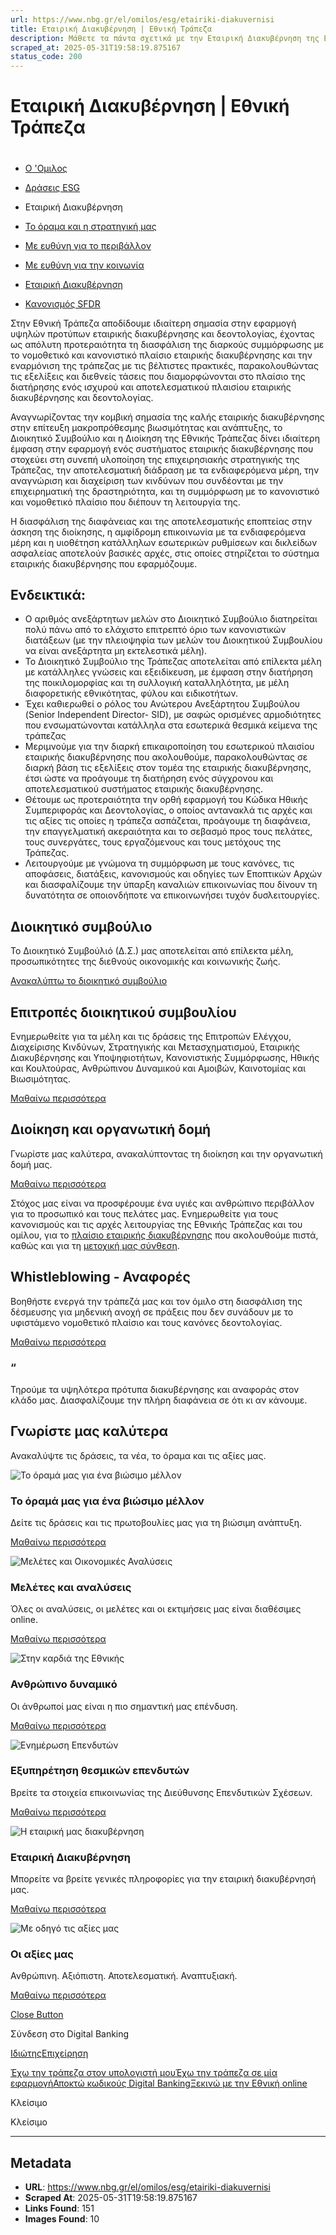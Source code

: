 ```yaml
---
url: https://www.nbg.gr/el/omilos/esg/etairiki-diakuvernisi
title: Εταιρική Διακυβέρνηση | Εθνική Τράπεζα
description: Μάθετε τα πάντα σχετικά με την Εταιρική Διακυβέρνηση της Εθνικής Τράπεζας. Μπείτε στο site για περισσότερες πληροφορίες!
scraped_at: 2025-05-31T19:58:19.875167
status_code: 200
---
```


# Εταιρική Διακυβέρνηση | Εθνική Τράπεζα

# 

  * [Ο 'Ομιλος](/el/omilos)
  * [Δράσεις ESG](/el/omilos/esg)
  * Εταιρική Διακυβέρνηση 

  * [Το όραμα και η στρατηγική μας](/el/omilos/esg/orama-stratigiki)
  * [Με ευθύνη για το περιβάλλον](/el/omilos/esg/perivallon)
  * [Με ευθύνη για την κοινωνία](/el/omilos/esg/koinwniki-euthini)
  * [Εταιρική Διακυβέρνηση](/el/omilos/esg/etairiki-diakuvernisi)
  * [Κανονισμός SFDR](/el/omilos/esg/sustainable-finance-disclosure-regulation-sfdr)

Στην Εθνική Τράπεζα αποδίδουμε ιδιαίτερη σημασία στην εφαρμογή υψηλών προτύπων εταιρικής διακυβέρνησης και δεοντολογίας, έχοντας ως απόλυτη προτεραιότητα τη διασφάλιση της διαρκούς συμμόρφωσης με το νομοθετικό και κανονιστικό πλαίσιο εταιρικής διακυβέρνησης και την εναρμόνιση της τράπεζας με τις βέλτιστες πρακτικές, παρακολουθώντας τις εξελίξεις και διεθνείς τάσεις που διαμορφώνονται στο πλαίσιο της διατήρησης ενός ισχυρού και αποτελεσματικού πλαισίου εταιρικής διακυβέρνησης και δεοντολογίας.

Αναγνωρίζοντας την κομβική σημασία της καλής εταιρικής διακυβέρνησης στην επίτευξη μακροπρόθεσμης βιωσιμότητας και ανάπτυξης, το Διοικητικό Συμβούλιο και η Διοίκηση της Εθνικής Τράπεζας δίνει ιδιαίτερη έμφαση στην εφαρμογή ενός συστήματος εταιρικής διακυβέρνησης που στοχεύει στη συνεπή υλοποίηση της επιχειρησιακής στρατηγικής της Τράπεζας, την αποτελεσματική διάδραση με τα ενδιαφερόμενα μέρη, την αναγνώριση και διαχείριση των κινδύνων που συνδέονται με την επιχειρηματική της δραστηριότητα, και τη συμμόρφωση με το κανονιστικό και νομοθετικό πλαίσιο που διέπουν τη λειτουργία της.

Η διασφάλιση της διαφάνειας και της αποτελεσματικής εποπτείας στην άσκηση της διοίκησης, η αμφίδρομη επικοινωνία με τα ενδιαφερόμενα μέρη και η υιοθέτηση κατάλληλων εσωτερικών ρυθμίσεων και δικλείδων ασφαλείας αποτελούν βασικές αρχές, στις οποίες στηρίζεται το σύστημα εταιρικής διακυβέρνησης που εφαρμόζουμε.

## Ενδεικτικά:

  * Ο αριθμός ανεξάρτητων μελών στο Διοικητικό Συμβούλιο διατηρείται πολύ πάνω από το ελάχιστο επιτρεπτό όριο των κανονιστικών διατάξεων (με την πλειοψηφία των μελών του Διοικητικού Συμβουλίου να είναι ανεξάρτητα μη εκτελεστικά μέλη).
  * Το Διοικητικό Συμβούλιο της Τράπεζας αποτελείται από επίλεκτα μέλη με κατάλληλες γνώσεις και εξειδίκευση, με έμφαση στην διατήρηση της ποικιλομορφίας και τη συλλογική καταλληλότητα, με μέλη διαφορετικής εθνικότητας, φύλου και ειδικοτήτων. 
  * Έχει καθιερωθεί ο ρόλος του Ανώτερου Ανεξάρτητου Συμβούλου (Senior Independent Director- SID), με σαφώς ορισμένες αρμοδιότητες που ενσωματώνονται κατάλληλα στα εσωτερικά θεσμικά κείμενα της τράπεζας
  * Μεριμνούμε για την διαρκή επικαιροποίηση του εσωτερικού πλαισίου εταιρικής διακυβέρνησης που ακολουθούμε, παρακολουθώντας σε διαρκή βάση τις εξελίξεις στον τομέα της εταιρικής διακυβέρνησης, έτσι ώστε να προάγουμε τη διατήρηση ενός σύγχρονου και αποτελεσματικού συστήματος εταιρικής διακυβέρνησης.
  * Θέτουμε ως προτεραιότητα την ορθή εφαρμογή του Κώδικα Ηθικής Συμπεριφοράς και Δεοντολογίας, ο οποίος αντανακλά τις αρχές και τις αξίες τις οποίες η τράπεζα ασπάζεται, προάγουμε τη διαφάνεια, την επαγγελματική ακεραιότητα και το σεβασμό προς τους πελάτες, τους συνεργάτες, τους εργαζόμενους και τους μετόχους της Τράπεζας. 
  * Λειτουργούμε με γνώμονα τη συμμόρφωση με τους κανόνες, τις αποφάσεις, διατάξεις, κανονισμούς και οδηγίες των Εποπτικών Αρχών και διασφαλίζουμε την ύπαρξη καναλιών επικοινωνίας που δίνουν τη δυνατότητα σε οποιονδήποτε να επικοινωνήσει τυχόν δυσλειτουργίες.

## Διοικητικό συμβούλιο

Το Διοικητικό Συμβούλιό (Δ.Σ.) μας αποτελείται από επίλεκτα μέλη, προσωπικότητες της διεθνούς οικονομικής και κοινωνικής ζωής.

[Ανακαλύπτω το διοικητικό συμβούλιο](/el/omilos/esg/etairiki-diakuvernisi/dioikitiko-sumvoulio)

## Επιτροπές διοικητικού συμβουλίου

Ενημερωθείτε για τα μέλη και τις δράσεις της Επιτροπών Ελέγχου, Διαχείρισης Κινδύνων, Στρατηγικής και Μετασχηματισμού, Εταιρικής Διακυβέρνησης και Υποψηφιοτήτων, Κανονιστικής Συμμόρφωσης, Ηθικής και Κουλτούρας, Ανθρώπινου Δυναμικού και Αμοιβών, Καινοτομίας και Βιωσιμότητας.

[Μαθαίνω περισσότερα](/el/omilos/esg/etairiki-diakuvernisi/epitropes-dioikitikou-sumvouliou)

## Διοίκηση και οργανωτική δομή

Γνωρίστε μας καλύτερα, ανακαλύπτοντας τη διοίκηση και την οργανωτική δομή μας.

[Μαθαίνω περισσότερα](/el/omilos/esg/etairiki-diakuvernisi/dioikisi-organwtiki-domi)

Στόχος μας είναι να προσφέρουμε ένα υγιές και ανθρώπινο περιβάλλον για το προσωπικό και τους πελάτες μας. Ενημερωθείτε για τους κανονισμούς και τις αρχές λειτουργίας της Εθνικής Τράπεζας και του ομίλου, για το [πλαίσιο εταιρικής διακυβέρνησης](/el/omilos/esg/etairiki-diakuvernisi/plaisio-etairikis-diakuvernisis) που ακολουθούμε πιστά, καθώς και για τη [μετοχική μας σύνθεση](/el/omilos/esg/etairiki-diakuvernisi/metoxiki-sunthesi).

## Whistleblowing - Αναφορές

Βοηθήστε ενεργά την τράπεζά μας και τον όμιλο στη διασφάλιση της δέσμευσης για μηδενική ανοχή σε πράξεις που δεν συνάδουν με το υφιστάμενο νομοθετικό πλαίσιο και τους κανόνες δεοντολογίας.

[Μαθαίνω περισσότερα](/el/omilos/esg/etairiki-diakuvernisi/whistleblowing)

### “

Τηρούμε τα υψηλότερα πρότυπα διακυβέρνησης και αναφοράς στον κλάδο μας. Διασφαλίζουμε την πλήρη διαφάνεια σε ότι κι αν κάνουμε.

## Γνωρίστε μας καλύτερα

Ανακαλύψτε τις δράσεις, τα νέα, το όραμα και τις αξίες μας.

![Το όραμά μας για ένα βιώσιμο μέλλον ](https://www.nbg.gr/-/jssmedia/Images/group/esg-oi-draseis-mas/PG0653-iStock-1158184877-Horizontal-800x480.png?rev=f33e9db093a04ea3afd0daf1f76db6fb)

### Το όραμά μας για ένα βιώσιμο μέλλον 

Δείτε τις δράσεις και τις πρωτοβουλίες μας για τη βιώσιμη ανάπτυξη.

[Μαθαίνω περισσότερα](/el/omilos/esg "Μαθαίνω περισσότερα")

![ Μελέτες και Οικονομικές Αναλύσεις](https://www.nbg.gr/-/jssmedia/Images/group/meletes-kai-analiseis/PG0643-iStock-623058378-Horizontal-800x480.jpg?rev=236b3a17b8ee487ca274cb84afed6c5e)

### Μελέτες και αναλύσεις 

Όλες οι αναλύσεις, οι μελέτες και οι εκτιμήσεις μας είναι διαθέσιμες online.

[Μαθαίνω περισσότερα](/el/omilos/meletes-oikonomikes-analuseis "Μαθαίνω περισσότερα")

![Στην καρδιά της Εθνικής](https://www.nbg.gr/-/jssmedia/Images/group/HR-pillar-placeholder/hr-pillar-page/shutterstock_551937673-Card-800x480.jpg?rev=-1)

### Ανθρώπινο δυναμικό 

Οι άνθρωποί μας είναι η πιο σημαντική μας επένδυση.

[Μαθαίνω περισσότερα](/el/omilos/anthrwpino-dunamiko "Μαθαίνω περισσότερα")

![Ενημέρωση Επενδυτών](https://www.nbg.gr/-/jssmedia/Images/group/enhmerwsh-ependutwn/_shutterstock_2042032115_800x480.jpg?rev=-1)

### Εξυπηρέτηση θεσμικών επενδυτών

Βρείτε τα στοιχεία επικοινωνίας της Διεύθυνσης Επενδυτικών Σχέσεων.

[Μαθαίνω περισσότερα](/el/omilos/enimerwsi-ependutwn/eksipiretisi-thesmikwn-ependutwn "Μαθαίνω περισσότερα")

![Η εταιρική μας διακυβέρνηση](https://www.nbg.gr/-/jssmedia/Images/group/esg-oi-draseis-mas/h-etairikh-diakuvernhsh/ktirio_karatzia_new-Horizontal-800x480.jpg?rev=564682fee42d4133ab199bf92c88c4e1)

### Εταιρική Διακυβέρνηση

Μπορείτε να βρείτε γενικές πληροφορίες για την εταιρική διακυβέρνησή μας.

[Μαθαίνω περισσότερα](/el/omilos/esg/etairiki-diakuvernisi "Μαθαίνω περισσότερα")

![Με οδηγό τις αξίες μας](https://www.nbg.gr/-/jssmedia/Images/group/poioi-eimaste/oi-aksies-mas/pg617-iStock-1288844330-Card-800x480.jpg?rev=-1)

### Οι αξίες μας

Ανθρώπινη. Αξιόπιστη. Αποτελεσματική. Αναπτυξιακή.

[Μαθαίνω περισσότερα](/el/omilos/drasthriothtes/oi-aksies-mas "Μαθαίνω περισσότερα")

[Close Button](#)

Σύνδεση στο Digital Banking

[Ιδιώτης](https://ibank.nbg.gr/web/?loginType=retail)[Επιχείρηση](https://ibank.nbg.gr/web/?loginType=corporate)

[Έχω την τράπεζα στον υπολογιστή μου](/el/idiwtes/kathimerines-sunallages/digital-banking/internet-banking)[Έχω την τράπεζα σε μία εφαρμογή](/el/idiwtes/kathimerines-sunallages/digital-banking/mobile-banking)[Αποκτώ κωδικούς Digital Banking](/el/idiwtes/kathimerines-sunallages/digital-banking/dunatotites-internet-mobile-banking/ekdosi-kwdikwn-digital-banking)[Ξεκινώ με την Εθνική online](/el/idiwtes/kathimerines-sunallages/digital-banking/ksekiniste-me-thn-ethniki-online)

Κλείσιμο

Κλείσιμο

---

## Metadata

- **URL**: https://www.nbg.gr/el/omilos/esg/etairiki-diakuvernisi
- **Scraped At**: 2025-05-31T19:58:19.875167
- **Links Found**: 151
- **Images Found**: 10
